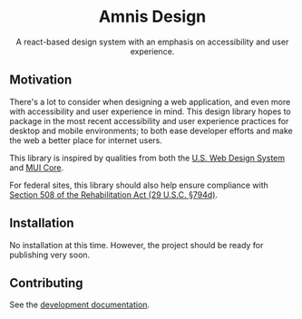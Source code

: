 <h1 align="center">Amnis Design</h1>

<p align="center">
  A react-based design system with an emphasis on accessibility and user experience.
</p>


## Motivation

There's a lot to consider when designing a web application, and even more with accessibility and user experience in mind. This design library hopes to package in the most recent accessibility and user experience practices for desktop and mobile environments; to both ease developer efforts and make the web a better place for internet users.

This library is inspired by qualities from both the [U.S. Web Design System](https://github.com/uswds/uswds) and [MUI Core](https://github.com/mui/material-ui).

For federal sites, this library should also help ensure compliance with [Section 508 of the Rehabilitation Act (29 U.S.C. §794d)](https://www.access-board.gov/law/ra.html#section-508-federal-electronic-and-information-technology).

## Installation

No installation at this time. However, the project should be ready for publishing very soon.

## Contributing

See the [development documentation](docs/Development.md).
